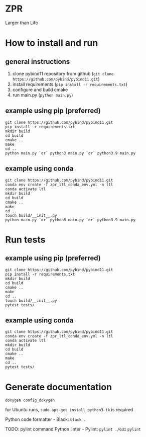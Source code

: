 # ZPR
Larger than Life 

# How to install and run

## general instructions
1. clone pybind11 repository from github (`git clone https://github.com/pybind/pybind11.git`)
2. install requirements (`pip install -r requirements.txt`)
3. configure and build cmake
4. run main.py (`python main.py`)

## example using pip (preferred)
    git clone https://github.com/pybind/pybind11.git
    pip install -r requirements.txt
    mkdir build
    cd build
    cmake ..
    make
    cd ..
    python main.py `or` python3 main.py `or` python3.9 main.py

## example using conda
    git clone https://github.com/pybind/pybind11.git
    conda env create -f zpr_ltl_conda_env.yml -n ltl
    conda activate ltl
    mkdir build
    cd build
    cmake ..
    make
    cd ..
    touch build/__init__.py
    python main.py `or` python3 main.py `or` python3.9 main.py

# Run tests

## example using pip (preferred)
    git clone https://github.com/pybind/pybind11.git
    pip install -r requirements.txt
    mkdir build
    cd build
    cmake ..
    make
    cd ..
    touch build/__init__.py
    pytest tests/

## example using conda
    git clone https://github.com/pybind/pybind11.git
    conda env create -f zpr_ltl_conda_env.yml -n ltl
    conda activate ltl
    mkdir build
    cd build
    cmake ..
    make
    cd ..
    pytest tests/

# Generate documentation
    doxygen config_doxygen


for Ubuntu runs, ```sudo apt-get install python3-tk``` is required

Python code formatter - Black:
```black .```

TODO: pylint command
Python linter - Pylint:
```pylint ./GUI```
```pylint ```